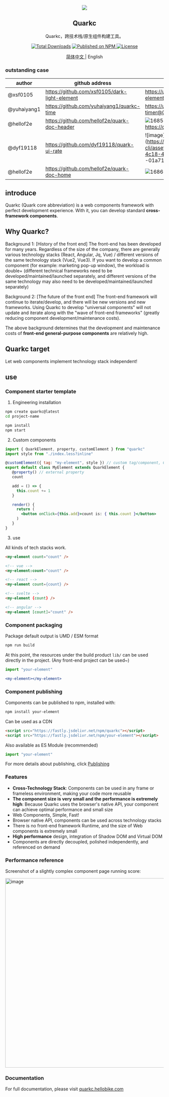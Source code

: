 
<p align="center">
  <a href="https://quark-ecosystem.github.io/quarkc-docs/">
    <img src="https://github.com/hellof2e/quark-core/assets/14307551/5968d0ed-6d60-4b13-b05b-1e9ba30a5708" >
  </a>
</p>
<h2 align="center"> Quarkc </h2>
<div align="center">

Quarkc，跨技术栈/原生组件构建工具。

</div>

<p align="center">
  <a href="https://www.npmjs.com/package/quarkc"><img src="https://img.shields.io/npm/dt/quarkc.svg" alt="Total Downloads"></a>
  <a href="https://www.npmjs.com/package/quarkc">
    <img src="https://img.shields.io/npm/v/quarkc.svg" alt="Published on NPM">
  </a>
  <a href="https://github.com/hellof2e/quark-core/blob/main/LICENSE"><img src="https://img.shields.io/npm/l/quark-core.svg" alt="License"></a>
</p>


<p align="center">
  <a href="https://github.com/hellof2e/quark-design/blob/main/README.md">
    简体中文
  </a>
  <span> | English </span>
</p>

### outstanding case

| author | github address | screenshot / link
| ---- | ---- | ----- |
| @xsf0105 | https://github.com/xsf0105/dark-light-element | https://unpkg.com/dark-light-element@latest/demo.html |
| @yuhaiyang1 | https://github.com/yuhaiyang1/quarkc-time | https://unpkg.com/quark-timer@0.0.2/demo.html |
| @hellof2e | https://github.com/hellof2e/quark-doc-header | ![1685501041275](https://github.com/hellof2e/quark-core/assets/14307551/24dd5626-e6a9-452c-9c95-c2cdb8891573 ) https://quarkc.hellobike.com/#/ |
| @dyf19118 | https://github.com/dyf19118/quark-ui-rate | ![image](https://github.com/hellof2e/quark-cli/assets/14307551/e11e6c49-4c18-4bca-adc3 -01a7198ab2e2) |
| @hellof2e | https://github.com/hellof2e/quark-doc-home | ![1686575964690](https://github.com/hellof2e/quark-core/assets/14307551/9618427c-916b-4dfd-b28b-0e8e0f6ce744 ) |


## introduce

Quarkc (Quark core abbreviation) is a web components framework with perfect development experience. With it, you can develop standard **cross-framework components**.

## Why Quarkc?

Background 1: [History of the front end]
The front-end has been developed for many years. Regardless of the size of the company, there are generally various technology stacks (React, Angular, Jq, Vue) / different versions of the same technology stack (Vue2, Vue3). If you want to develop a common component (for example: marketing pop-up window), the workload is double+ (different technical frameworks need to be developed/maintained/launched separately, and different versions of the same technology may also need to be developed/maintained/launched separately)

Background 2: [The future of the front end]
The front-end framework will continue to iterate/develop, and there will be new versions and new frameworks. Using Quarkc to develop "universal components" will not update and iterate along with the "wave of front-end frameworks" (greatly reducing component development/maintenance costs).

The above background determines that the development and maintenance costs of **front-end general-purpose components** are relatively high.

## Quarkc target

Let web components implement technology stack independent!

## use

### Component starter template

1. Engineering installation
```bash
npm create quarkc@latest
cd project-name

npm install
npm start
```

2. Custom components
```jsx
import { QuarkElement, property, customElement } from "quarkc"
import style from "./index.less?inline"

@customElement({ tag: "my-element", style }) // custom tag/component, CSS
export default class MyElement extends QuarkElement {
   @property() // external property
   count

   add = () => {
     this.count += 1
   }

   render() {
     return (
       <button onClick={this.add}>count is: { this.count }</button>
     )
   }
}
```

3. use

All kinds of tech stacks work.
```html
<my-element count="count" />

<!-- vue -->
<my-element:count="count" />

<!-- react -->
<my-element count={count} />

<!-- svelte -->
<my-element {count} />

<!-- angular -->
<my-element [count]="count" />
```

### Component packaging

Package default output is UMD / ESM format

```bash
npm run build
```

At this point, the resources under the build product `lib/` can be used directly in the project. (Any front-end project can be used~)

```jsx
import "your-element"

<my-element></my-element>
```

### Component publishing

Components can be published to npm, installed with:

```bash
npm install your-element
```

Can be used as a CDN

```html
<script src="https://fastly.jsdelivr.net/npm/quarkc"></script>
<script src="https://fastly.jsdelivr.net/npm/your-element"></script>
```

Also available as ES Module (recommended)
```js
import "your-element"
```

For more details about publishing, click [Publishing](https://quarkc.hellobike.com/#/zh-CN/docs/publishing)

### Features

* **Cross-Technology Stack**: Components can be used in any frame or frameless environment, making your code more reusable
* **The component size is very small and the performance is extremely high**: Because Quarkc uses the browser's native API, your component can achieve optimal performance and small size
* Web Components, Simple, Fast!
* Browser native API, components can be used across technology stacks
* There is no front-end framework Runtime, and the size of Web components is extremely small
* **High performance** design, integration of Shadow DOM and Virtual DOM
* Components are directly decoupled, polished independently, and referenced on demand

### Performance reference

Screenshot of a slightly complex component page running score:

<img width="600" alt="image" src="https://github.com/hellof2e/quark-core/assets/14307551/8eda52c8-4ad7-4e92-ab09-602cf7771d96">

### Documentation

For full documentation, please visit [quarkc.hellobike.com](https://quarkc.hellobike.com)
